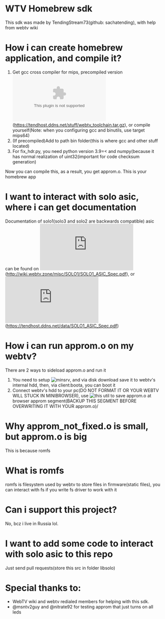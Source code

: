 # WTV Homebrew sdk
This sdk was made by TendingStream73(github: sachatending), with help from webtv wiki

# How i can create homebrew application, and compile it?
1. Get gcc cross compiler for mips, precompiled version ![is here](https://tendhost.ddns.net/stuff/webtv_toolchain.tar.gz)(https://tendhost.ddns.net/stuff/webtv_toolchain.tar.gz), or compile yourself(Note: when you configuring gcc and binutils, use target mips64)
2. (If precompiled)Add to path bin folder(this is where gcc and other stuff located)
3. For fix_hdr.py, you need python version 3.9=< and numpy(because it has normal realization of uint32(important for code checksum generation)

Now you can compile this, as a result, you get approm.o. This is your homebrew app

# I want to interact with solo asic, where i can get documentation

Documentation of solo1(solo3 and solo2 are backwards compatible) asic can be found on ![webtv wiki](http://wiki.webtv.zone/misc/SOLO1/SOLO1_ASIC_Spec.pdf)(http://wiki.webtv.zone/misc/SOLO1/SOLO1_ASIC_Spec.pdf), or ![on my server](https://tendhost.ddns.net/data/SOLO1_ASIC_Spec.pdf)(https://tendhost.ddns.net/data/SOLO1_ASIC_Spec.pdf)

# How i can run approm.o on my webtv?
There are 2 ways to sideload approm.o and run it

1. You need to setup ![minsrv](https://github.com/zefie/zefie_wtvp_minisrv), and via disk download save it to webtv's internal hdd, then, via client:boota, you can boot it
2. Connect webtv's hdd to your pc(DO NOT FORMAT IT OR YOUR WEBTV WILL STUCK IN MINIBROWSER), use ![this util](https://github.com/wtv-411/emac-webtv-partition-editor) to save approm.o at browser approm segment(BACKUP THIS SEGMENT BEFORE OVERWRITING IT WITH YOUR approm.o)/

# Why approm_not_fixed.o is small, but approm.o is big
This is because romfs
# What is romfs
romfs is filesystem used by webtv to store files in firmware(static files), you can interact with fs if you write fs driver to work with it

# Can i support this project?

No, bcz i live in Russia lol.

# I want to add some code to interact with solo asic to this repo
Just send pull requests(store this src in folder libsolo)

# Special thanks to:
 - WebTV wiki and webtv redialed members for helping with this sdk.
 - @msntv2guy and @nitrate92 for testing approm that just turns on all leds

